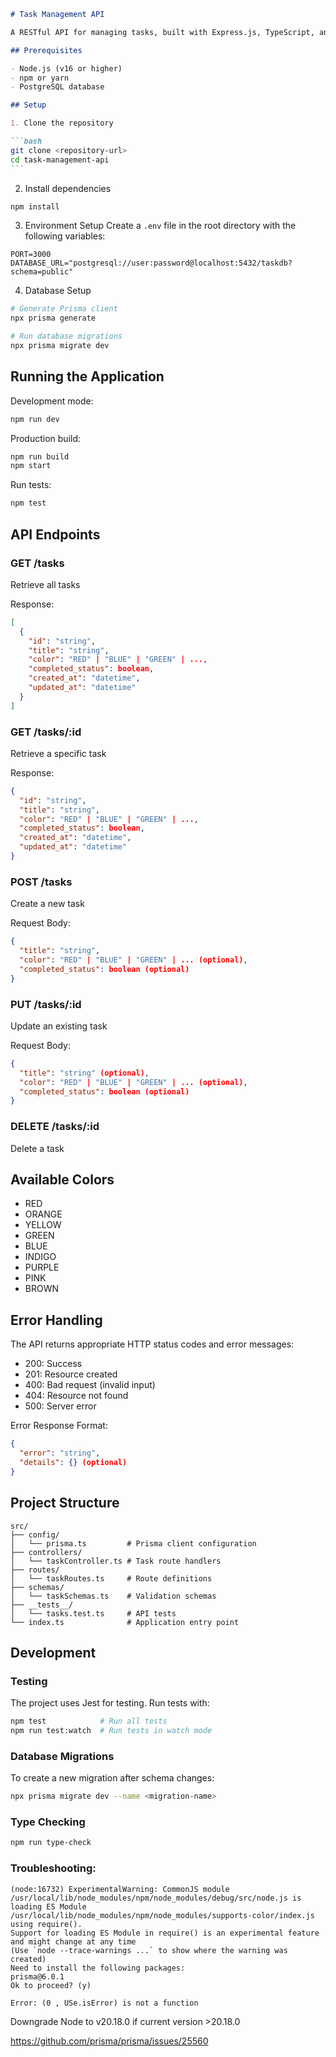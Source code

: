 ````markdown
# Task Management API

A RESTful API for managing tasks, built with Express.js, TypeScript, and Prisma.

## Prerequisites

- Node.js (v16 or higher)
- npm or yarn
- PostgreSQL database

## Setup

1. Clone the repository

```bash
git clone <repository-url>
cd task-management-api
```
````

2. Install dependencies

```bash
npm install
```

3. Environment Setup
   Create a `.env` file in the root directory with the following variables:

```env
PORT=3000
DATABASE_URL="postgresql://user:password@localhost:5432/taskdb?schema=public"
```

4. Database Setup

```bash
# Generate Prisma client
npx prisma generate

# Run database migrations
npx prisma migrate dev
```

## Running the Application

Development mode:

```bash
npm run dev
```

Production build:

```bash
npm run build
npm start
```

Run tests:

```bash
npm test
```

## API Endpoints

### GET /tasks

Retrieve all tasks

Response:

```json
[
  {
    "id": "string",
    "title": "string",
    "color": "RED" | "BLUE" | "GREEN" | ...,
    "completed_status": boolean,
    "created_at": "datetime",
    "updated_at": "datetime"
  }
]
```

### GET /tasks/:id

Retrieve a specific task

Response:

```json
{
  "id": "string",
  "title": "string",
  "color": "RED" | "BLUE" | "GREEN" | ...,
  "completed_status": boolean,
  "created_at": "datetime",
  "updated_at": "datetime"
}
```

### POST /tasks

Create a new task

Request Body:

```json
{
  "title": "string",
  "color": "RED" | "BLUE" | "GREEN" | ... (optional),
  "completed_status": boolean (optional)
}
```

### PUT /tasks/:id

Update an existing task

Request Body:

```json
{
  "title": "string" (optional),
  "color": "RED" | "BLUE" | "GREEN" | ... (optional),
  "completed_status": boolean (optional)
}
```

### DELETE /tasks/:id

Delete a task

## Available Colors

- RED
- ORANGE
- YELLOW
- GREEN
- BLUE
- INDIGO
- PURPLE
- PINK
- BROWN

## Error Handling

The API returns appropriate HTTP status codes and error messages:

- 200: Success
- 201: Resource created
- 400: Bad request (invalid input)
- 404: Resource not found
- 500: Server error

Error Response Format:

```json
{
  "error": "string",
  "details": {} (optional)
}
```

## Project Structure

```
src/
├── config/
│   └── prisma.ts         # Prisma client configuration
├── controllers/
│   └── taskController.ts # Task route handlers
├── routes/
│   └── taskRoutes.ts     # Route definitions
├── schemas/
│   └── taskSchemas.ts    # Validation schemas
├── __tests__/
│   └── tasks.test.ts     # API tests
└── index.ts              # Application entry point
```

## Development

### Testing

The project uses Jest for testing. Run tests with:

```bash
npm test            # Run all tests
npm run test:watch  # Run tests in watch mode
```

### Database Migrations

To create a new migration after schema changes:

```bash
npx prisma migrate dev --name <migration-name>
```

### Type Checking

```bash
npm run type-check
```

### Troubleshooting:

```> npx prisma init
(node:16732) ExperimentalWarning: CommonJS module /usr/local/lib/node_modules/npm/node_modules/debug/src/node.js is loading ES Module /usr/local/lib/node_modules/npm/node_modules/supports-color/index.js using require().
Support for loading ES Module in require() is an experimental feature and might change at any time
(Use `node --trace-warnings ...` to show where the warning was created)
Need to install the following packages:
prisma@6.0.1
Ok to proceed? (y)

Error: (0 , USe.isError) is not a function
```

Downgrade Node to v20.18.0 if current version >20.18.0

https://github.com/prisma/prisma/issues/25560

```

```
